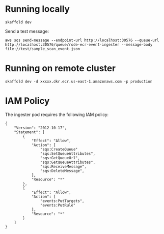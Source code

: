 # Running locally
`skaffold dev`

Send a test message:

`aws sqs send-message --endpoint-url http://localhost:30576 --queue-url http://localhost:30576/queue/rode-ecr-event-ingester --message-body file://test/sample_scan_event.json`

# Running on remote cluster
`skaffold dev -d xxxxx.dkr.ecr.us-east-1.amazonaws.com -p production`

# IAM Policy
The ingester pod requires the following IAM policy:

```
{
    "Version": "2012-10-17",
    "Statement": [
        {
            "Effect": "Allow",
            "Action": [
                "sqs:CreateQueue"
                "sqs:SetQueueAttributes",
                "sqs:GetQueueUrl",
                "sqs:GetQueueAttributes",
                "sqs:ReceiveMessage",
                "sqs:DeleteMessage",
            ],
            "Resource": "*"
        },
        {
            "Effect": "Allow",
            "Action": [
                "events:PutTargets",
                "events:PutRule"
            ],
            "Resource": "*"
        }
    ]
}
```
